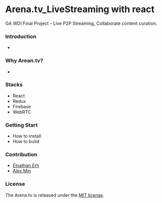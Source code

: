 # Arena.tv_LiveStreaming with react
GA WDI Final Project - Live P2P Streaming, Collaborate content curation. 


### Introduction
* 

### Why Arean.tv?
*

### Stacks
* React
* Redux
* Firebase
* WebRTC

### Getting Start
* How to install
* How to build

### Contribution
* [Elnathan Erh](https://github.com/eLn86)
* [Alex Min](https://github.com/AlexMin314)

### License

The Arena.tv is released under the [MIT license](https://opensource.org/licenses/MIT).
